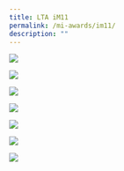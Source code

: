 ```yaml
---
title: LTA iM11
permalink: /mi-awards/im11/
description: ""
---
```

![](/images/hero.png)

![](/images/MI/IM11/e-Panel_iM11_v01_Individual%20Award%20Contents%201.png)

![](/images/MI/IM11/e-Panel_iM11_v01_Individual%20Award%20Contents%202.png)


![](/images/MI/IM11/e-Panel_iM11_v01_Individual%20Award%20Contents%203a.png)


![](/images/MI/IM11/e-Panel_iM11_v01_Individual%20Award%20Contents%203b.png)


![](/images/MI/IM11/e-Panel_iM11_v01_Individual%20Award%20Contents%203c.png)

![](/images/MI/IM11/e-Panel_iM11_v01_Individual%20Award%20Contents%204.png)



